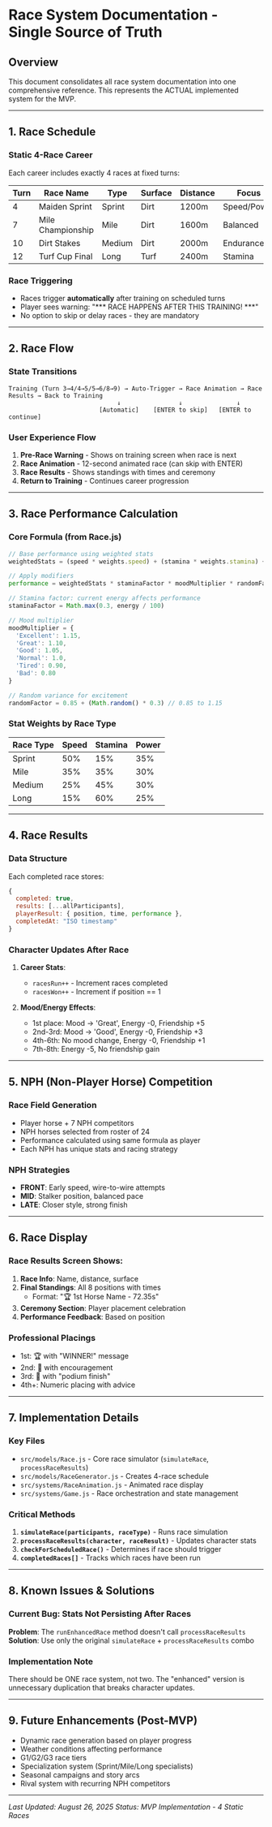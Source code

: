 # Race System Documentation - Single Source of Truth

## Overview
This document consolidates all race system documentation into one comprehensive reference. This represents the ACTUAL implemented system for the MVP.

---

## 1. Race Schedule

### Static 4-Race Career
Each career includes exactly 4 races at fixed turns:

| Turn | Race Name | Type | Surface | Distance | Focus |
|------|-----------|------|---------|----------|-------|
| 4 | Maiden Sprint | Sprint | Dirt | 1200m | Speed/Power |
| 7 | Mile Championship | Mile | Dirt | 1600m | Balanced |
| 10 | Dirt Stakes | Medium | Dirt | 2000m | Endurance |
| 12 | Turf Cup Final | Long | Turf | 2400m | Stamina |

### Race Triggering
- Races trigger **automatically** after training on scheduled turns
- Player sees warning: "*** RACE HAPPENS AFTER THIS TRAINING! ***"
- No option to skip or delay races - they are mandatory

---

## 2. Race Flow

### State Transitions
```
Training (Turn 3→4/4→5/5→6/8→9) → Auto-Trigger → Race Animation → Race Results → Back to Training
                              ↓                ↓               ↓
                         [Automatic]    [ENTER to skip]   [ENTER to continue]
```

### User Experience Flow
1. **Pre-Race Warning** - Shows on training screen when race is next
2. **Race Animation** - 12-second animated race (can skip with ENTER)
3. **Race Results** - Shows standings with times and ceremony
4. **Return to Training** - Continues career progression

---

## 3. Race Performance Calculation

### Core Formula (from Race.js)
```javascript
// Base performance using weighted stats
weightedStats = (speed * weights.speed) + (stamina * weights.stamina) + (power * weights.power)

// Apply modifiers
performance = weightedStats * staminaFactor * moodMultiplier * randomFactor

// Stamina factor: current energy affects performance
staminaFactor = Math.max(0.3, energy / 100)

// Mood multiplier
moodMultiplier = {
  'Excellent': 1.15,
  'Great': 1.10,
  'Good': 1.05,
  'Normal': 1.0,
  'Tired': 0.90,
  'Bad': 0.80
}

// Random variance for excitement
randomFactor = 0.85 + (Math.random() * 0.3) // 0.85 to 1.15
```

### Stat Weights by Race Type
| Race Type | Speed | Stamina | Power |
|-----------|-------|---------|-------|
| Sprint | 50% | 15% | 35% |
| Mile | 35% | 35% | 30% |
| Medium | 25% | 45% | 30% |
| Long | 15% | 60% | 25% |

---

## 4. Race Results

### Data Structure
Each completed race stores:
```javascript
{
  completed: true,
  results: [...allParticipants],
  playerResult: { position, time, performance },
  completedAt: "ISO timestamp"
}
```

### Character Updates After Race
1. **Career Stats**:
   - `racesRun++` - Increment races completed
   - `racesWon++` - Increment if position == 1

2. **Mood/Energy Effects**:
   - 1st place: Mood → 'Great', Energy -0, Friendship +5
   - 2nd-3rd: Mood → 'Good', Energy -0, Friendship +3
   - 4th-6th: No mood change, Energy -0, Friendship +1
   - 7th-8th: Energy -5, No friendship gain

---

## 5. NPH (Non-Player Horse) Competition

### Race Field Generation
- Player horse + 7 NPH competitors
- NPH horses selected from roster of 24
- Performance calculated using same formula as player
- Each NPH has unique stats and racing strategy

### NPH Strategies
- **FRONT**: Early speed, wire-to-wire attempts
- **MID**: Stalker position, balanced pace
- **LATE**: Closer style, strong finish

---

## 6. Race Display

### Race Results Screen Shows:
1. **Race Info**: Name, distance, surface
2. **Final Standings**: All 8 positions with times
   - Format: "🏆 1st Horse Name - 72.35s"
3. **Ceremony Section**: Player placement celebration
4. **Performance Feedback**: Based on position

### Professional Placings
- 1st: 🏆 with "WINNER!" message
- 2nd: 🥈 with encouragement
- 3rd: 🥉 with "podium finish"
- 4th+: Numeric placing with advice

---

## 7. Implementation Details

### Key Files
- `src/models/Race.js` - Core race simulator (`simulateRace`, `processRaceResults`)
- `src/models/RaceGenerator.js` - Creates 4-race schedule
- `src/systems/RaceAnimation.js` - Animated race display
- `src/systems/Game.js` - Race orchestration and state management

### Critical Methods
1. **`simulateRace(participants, raceType)`** - Runs race simulation
2. **`processRaceResults(character, raceResult)`** - Updates character stats
3. **`checkForScheduledRace()`** - Determines if race should trigger
4. **`completedRaces[]`** - Tracks which races have been run

---

## 8. Known Issues & Solutions

### Current Bug: Stats Not Persisting After Races
**Problem**: The `runEnhancedRace` method doesn't call `processRaceResults`
**Solution**: Use only the original `simulateRace` + `processRaceResults` combo

### Implementation Note
There should be ONE race system, not two. The "enhanced" version is unnecessary duplication that breaks character updates.

---

## 9. Future Enhancements (Post-MVP)

- Dynamic race generation based on player progress
- Weather conditions affecting performance
- G1/G2/G3 race tiers
- Specialization system (Sprint/Mile/Long specialists)
- Seasonal campaigns and story arcs
- Rival system with recurring NPH competitors

---

*Last Updated: August 26, 2025*
*Status: MVP Implementation - 4 Static Races*